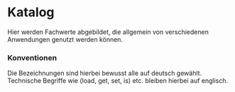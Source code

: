 # Katalog
Hier werden Fachwerte abgebildet, die allgemein von verschiedenen Anwendungen genutzt werden können.


### Konventionen
Die Bezeichnungen sind hierbei bewusst alle auf deutsch gewählt.
Technische Begriffe wie (load, get, set, is) etc. bleiben hierbei auf englisch.
